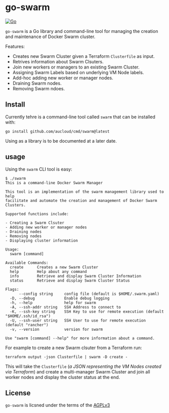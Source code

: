 # go-swarm

[![Go](https://github.com/aucloud/go-swarm/actions/workflows/go.yml/badge.svg)](https://github.com/aucloud/go-swarm/actions/workflows/go.yml)

`go-swarm` is a Go library and command-line tool for managing the creation
and maintenance of Docker Swarm cluster.

Features:

- Creates new Swarm Cluster given a Terraform `Clusterfile` as input.
- Retrives information about Swarm Clsuters.
- Join new workers or managers to an existing Swarm Cluster.
- Assigning Swarm Labels based on underlying VM Node labels.
- Add-hoc adding new worker or manager nodes.
- Draining Swarm nodes.
- Removing Swarm ndoes.

## Install

Currently tehre is a command-line tool called `swarm` that can be installed with:

```#!console
go install github.com/aucloud/cmd/swarm@latest
```

Using as a library is to be documented at a later date.

## usage

Using the `swarm` CLI tool is easy:

```#!console
$ ./swarm
This is a command-line Docker Swarm Manager

This tool is an implementation of the swarm management library used to help
facilitate and automate the creation and management of Docker Swarm Clusters.

Supported functions include:

- Creating a Swarm Clsuter
- Adding new worker or manager nodes
- Draining nodes
- Removing nodes
- Displaying cluster information

Usage:
  swarm [command]

Available Commands:
  create      Creates a new Swarm Cluster
  help        Help about any command
  info        Retrieve and display Swarm Cluster Information
  status      Retrieve and display Swarm Cluster Status

Flags:
      --config string     config file (default is $HOME/.swarm.yaml)
  -D, --debug             Enable debug logging
  -h, --help              help for swarm
  -A, --ssh-addr string   SSH Address to connect to
  -K, --ssh-key string    SSH Key to use for remote execution (default "$HOME/.ssh/id_rsa")
  -U, --ssh-user string   SSH User to use for remote execution (default "rancher")
  -v, --version           version for swarm

Use "swarm [command] --help" for more information about a command.
```

For example to create a new Swarm clsuter from a Terraform run:

```#!console
terraform output -json Clusterfile | swarm -D create -
```

This will take the `Clusterfile` (_a JSON representing the VM Nodes created via Terraform_)
and create a multi-manager Swarm Cluster and join all worker nodes and display the
cluster status at the end.


## License

`go-swarm` is licsned under the terms of the [AGPLv3](/LICENSE)
